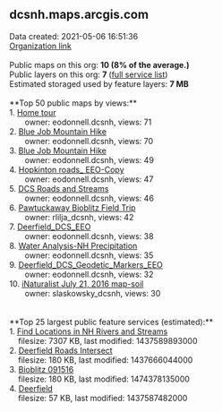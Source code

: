 <h2>dcsnh.maps.arcgis.com</h2> Data created: 2021-05-06 16:51:36 <br /><a target='new' href='https://dcsnh.maps.arcgis.com'>Organization link</a><br /><br />Public maps on this org: <b>10 (8% of the average.)</b><br />Public layers on this org: <b>7 </b>(<a target='new' href='https://services.arcgis.com/JLPjCpCDmdwqlguA/ArcGIS/rest/services'>full service list</a>)<br />Estimated storaged used by feature layers: <b>7 MB</b><br /><br />**Top 50 public maps by views:**<br />  1. <a target='new' href='https://www.arcgis.com/home/item.html?id=904a6012056f4c65b52bbc3b1335e8e1'>Home tour</a> <br />  &nbsp;&nbsp;&nbsp;&nbsp; &nbsp;&nbsp;owner: eodonnell.dcsnh, views: 71<br />  2. <a target='new' href='https://www.arcgis.com/home/item.html?id=24fb46c1ec6f445ea605a23678458072'>Blue Job Mountain Hike</a> <br />  &nbsp;&nbsp;&nbsp;&nbsp; &nbsp;&nbsp;owner: eodonnell.dcsnh, views: 70<br />  3. <a target='new' href='https://www.arcgis.com/home/item.html?id=bb04852009804bf5aef383bdbc505b1b'>Blue Job Mountain Hike</a> <br />  &nbsp;&nbsp;&nbsp;&nbsp; &nbsp;&nbsp;owner: eodonnell.dcsnh, views: 49<br />  4. <a target='new' href='https://www.arcgis.com/home/item.html?id=cd245a752cbc4387b395780f7eaff3ab'>Hopkinton roads_ EEO-Copy</a> <br />  &nbsp;&nbsp;&nbsp;&nbsp; &nbsp;&nbsp;owner: eodonnell.dcsnh, views: 47<br />  5. <a target='new' href='https://www.arcgis.com/home/item.html?id=15c9a39ee9684d4d830ba4272ba23fcc'>DCS Roads and Streams</a> <br />  &nbsp;&nbsp;&nbsp;&nbsp; &nbsp;&nbsp;owner: eodonnell.dcsnh, views: 46<br />  6. <a target='new' href='https://www.arcgis.com/home/item.html?id=6e494735f6274642b61cd2508da258f2'>Pawtuckaway Bioblitz Field Trip</a> <br />  &nbsp;&nbsp;&nbsp;&nbsp; &nbsp;&nbsp;owner: rlilja_dcsnh, views: 42<br />  7. <a target='new' href='https://www.arcgis.com/home/item.html?id=5bf8d207e80c450e806cd790b0cf6851'>Deerfield_DCS_EEO</a> <br />  &nbsp;&nbsp;&nbsp;&nbsp; &nbsp;&nbsp;owner: eodonnell.dcsnh, views: 38<br />  8. <a target='new' href='https://www.arcgis.com/home/item.html?id=1c60b60912034e9293238f06d632f9d6'>Water Analysis-NH Precipitation</a> <br />  &nbsp;&nbsp;&nbsp;&nbsp; &nbsp;&nbsp;owner: eodonnell.dcsnh, views: 35<br />  9. <a target='new' href='https://www.arcgis.com/home/item.html?id=61b35f2627934e49a783679348c4b0cd'>Deerfield_DCS_Geodetic_Markers_EEO</a> <br />  &nbsp;&nbsp;&nbsp;&nbsp; &nbsp;&nbsp;owner: eodonnell.dcsnh, views: 32<br />  10. <a target='new' href='https://www.arcgis.com/home/item.html?id=3e500a56011243e4915f529a30906bc1'>iNaturalist July 21, 2016 map-soil</a> <br />  &nbsp;&nbsp;&nbsp;&nbsp; &nbsp;&nbsp;owner: slaskowsky_dcsnh, views: 30<br /><br /><br />**Top 25 largest public feature services (estimated):**<br /> 1. <a target='new' href='https://www.arcgis.com/home/item.html?id=eab9caa3d0224729a145a77871f5cf6c'>Find Locations in NH Rivers and Streams</a><br /> &nbsp;&nbsp;&nbsp;&nbsp;filesize: 7307 KB, last modified: 1437589893000<br /> 2. <a target='new' href='https://www.arcgis.com/home/item.html?id=62d652bf701d4fa08ebfcc9890575d43'>Deerfield Roads Intersect</a><br /> &nbsp;&nbsp;&nbsp;&nbsp;filesize: 180 KB, last modified: 1437666044000<br /> 3. <a target='new' href='https://www.arcgis.com/home/item.html?id=aa75080a175b4d97890575e4a1711025'>Bioblitz 091516</a><br /> &nbsp;&nbsp;&nbsp;&nbsp;filesize: 180 KB, last modified: 1474378135000<br /> 4. <a target='new' href='https://www.arcgis.com/home/item.html?id=5e8e74b0adff4a048bfddfb0f4946d38'>Deerfield</a><br /> &nbsp;&nbsp;&nbsp;&nbsp;filesize: 57 KB, last modified: 1437587482000<br />